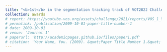 ```yaml
---
title: "<b>1st</b> in the segmentation tracking track of VOT2022 Challenge. ECCV 2022."
collection: awards
# report: https://youtube-vos.org/assets/challenge/2021/reports/VOS_1_Yang.pdf
# permalink: /publication/2009-10-01-paper-title-number-1
# date: 2009-10-01
# venue: 'Journal 1'
# paperurl: 'http://academicpages.github.io/files/paper1.pdf'
# citation: 'Your Name, You. (2009). &quot;Paper Title Number 1.&quot; <i>Journal 1</i>. 1(1).'
---
```

